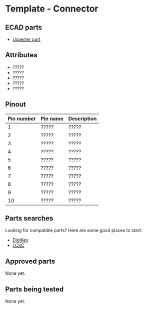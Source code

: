 Template - Connector
====================

ECAD parts
----------

* [Upverter part](?????)

Attributes
----------

* ?????
* ?????
* ?????
* ?????
* ?????

Pinout
------

| Pin number | Pin name | Description |
| ---------- | -------- | ----------- |
|      1     |  ?????   | ?????       |
|      2     |  ?????   | ?????       |
|      3     |  ?????   | ?????       |
|      4     |  ?????   | ?????       |
|      5     |  ?????   | ?????       |
|      6     |  ?????   | ?????       |
|      7     |  ?????   | ?????       |
|      8     |  ?????   | ?????       |
|      9     |  ?????   | ?????       |
|     10     |  ?????   | ?????       |

Parts searches
--------------

Looking for compatible parts? Here are some good places to start:

* [DigiKey](?????)
* [LCSC](?????)

Approved parts
--------------

None yet.

Parts being tested
------------------

None yet.
